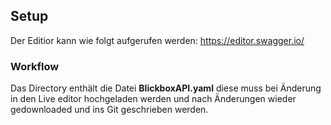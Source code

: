 ## Setup
Der Editior kann wie folgt aufgerufen werden:
https://editor.swagger.io/

### Workflow
Das Directory enthält die Datei **BlickboxAPI.yaml** diese muss bei Änderung in den Live editor hochgeladen werden und nach Änderungen wieder gedownloaded und ins Git geschrieben werden. 
